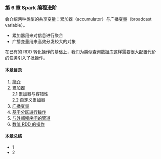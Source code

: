 ### 第 6 章	Spark 编程进阶 ###
会介绍两种类型的共享变量：累加器（accumulator）与广播变量（broadcast variable）。  
-   累加器用来对信息进行聚合
-   广播变量用来高效分发较大的对象

在已有的 RDD 转化操作的基础上，我们为类似查询数据库这样需要很大配置代价的任务引入了批操作。
#### 本章目录 ####
1.	[简介]()    
2.	[累加器]()    
2.1	累加器与容错性    
2.2	自定义累加器    
3.	[广播变量]()    
4.	[基于分区进行操作]()    
5.	[与外部程序间的管道]()    
6.	[数值 RDD 的操作]()   
#### 本章总结 ####    
-   1
-   2